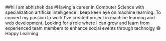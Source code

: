 ##hi i am abhishek das
#Having a career in Computer Science with specialization artificial 
intelligence I keep keen eye on machine learning. To convert my 
passion to work I've created project in machine learning and web 
development. Looking for a role where I can grow and learn from 
experienced team members to enhance social events through
technolgy
😄 Happy Learning
